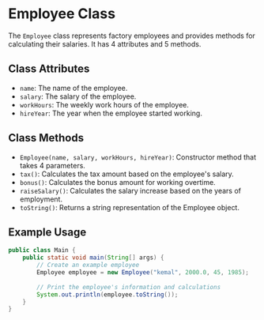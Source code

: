 # Employee Class

The `Employee` class represents factory employees and provides methods for calculating their salaries. It has 4 attributes and 5 methods.

## Class Attributes
- `name`: The name of the employee.
- `salary`: The salary of the employee.
- `workHours`: The weekly work hours of the employee.
- `hireYear`: The year when the employee started working.

## Class Methods
- `Employee(name, salary, workHours, hireYear)`: Constructor method that takes 4 parameters.
- `tax()`: Calculates the tax amount based on the employee's salary.
- `bonus()`: Calculates the bonus amount for working overtime.
- `raiseSalary()`: Calculates the salary increase based on the years of employment.
- `toString()`: Returns a string representation of the Employee object.

## Example Usage
```java
public class Main {
    public static void main(String[] args) {
        // Create an example employee
        Employee employee = new Employee("kemal", 2000.0, 45, 1985);
        
        // Print the employee's information and calculations
        System.out.println(employee.toString());
    }
}
